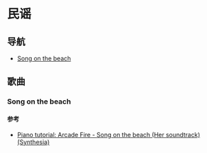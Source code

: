 # 民谣

## 导航

- [Song on the beach](#Song-on-the-beach)

## 歌曲

### Song on the beach

#### 参考

- [Piano tutorial: Arcade Fire - Song on the beach (Her soundtrack) (Synthesia)](https://www.youtube.com/watch?v=00JecbFj8aw)

